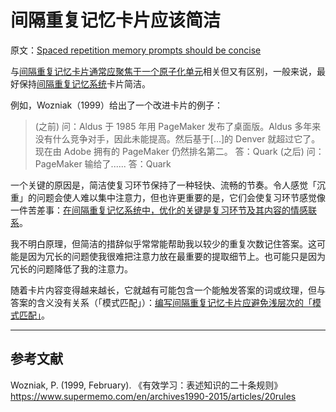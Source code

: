 # 间隔重复记忆卡片应该简洁

原文：[Spaced repetition memory prompts should be concise](https://notes.andymatuschak.org/zysh2vANAg4bFAqaR5KmwzSR3oe7ybDj465e)

与[间隔重复记忆卡片通常应聚焦于一个原子化单元](https://notes.andymatuschak.org/z8kPjeqPqJwLwqdVqPYBBTwfU3aczsFyvXFmx)相关但又有区别，一般来说，最好保持[间隔重复记忆系统](https://notes.andymatuschak.org/z4eXdSMJFv2qVGXSUEKH4vdcHBrLHcFY1ZGfC)卡片简洁。

例如，Wozniak（1999）给出了一个改进卡片的例子：

> (之前)
> 问：Aldus 于 1985 年用 PageMaker 发布了桌面版。Aldus 多年来没有什么竞争对手，因此未能提高。然后基于[...]的 Denver 就超过它了。现在由 Adobe 拥有的 PageMaker 仍然排名第二。
> 答：Quark
> (之后)
> 问：PageMaker 输给了......
> 答：Quark

一个关键的原因是，简洁使复习环节保持了一种轻快、流畅的节奏。令人感觉「沉重」的问题会使人难以集中注意力，但也许更重要的是，它们会使复习环节感觉像一件苦差事：[在间隔重复记忆系统中，优化的关键是复习环节及其内容的情感联系](https://notes.andymatuschak.org/z64si3kA3bkCgz3Bsr5YNWsAAQUR2pmXab63T)。

我不明白原理，但简洁的措辞似乎常常能帮助我以较少的重复次数记住答案。这可能是因为冗长的问题使我很难把注意力放在最重要的提取细节上。也可能只是因为冗长的问题降低了我的注意力。

随着卡片内容变得越来越长，它就越有可能包含一个能触发答案的词或纹理，但与答案的含义没有关系（「模式匹配」）：[编写间隔重复记忆卡片应避免浅层次的「模式匹配」](https://notes.andymatuschak.org/z6S3cEUXNktEEZEzRqUXh5ivRNMWjJ2nq72Ys)。

------

## 参考文献

Wozniak, P. (1999, February). 《有效学习：表述知识的二十条规则》https://www.supermemo.com/en/archives1990-2015/articles/20rules